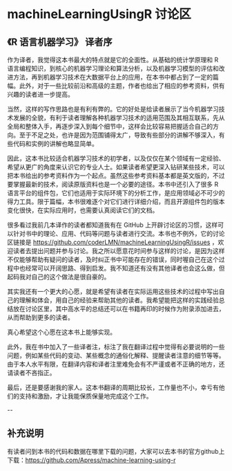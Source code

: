 # machineLearningUsingR  讨论区

## 《R 语言机器学习》 译者序

作为译者，我觉得这本书最大的特点就是它的全面性。从基础的统计学原理和 R 语言编程知识，到核心的机器学习理论和算法分析，以及机器学习模型的评估和改进方法，再到机器学习技术在大数据平台上的应用，在本书中都占到了一定的篇幅。此外，对于一些比较前沿和高级的主题，作者也给出了相应的参考资料，供有兴趣的读者进一步提高。

当然，这样的写作思路也是有利有弊的。它的好处是给读者展示了当今机器学习技术发展的全貌，有利于读者理解各种机器学习技术的适用范围及其相互联系，先从全局和整体入手，再逐步深入到每个细节中，这样会比较容易把握适合自己的方向。至于不足之处，也许是因为范围铺得太广，导致有些部分的讲解不够深入，有些代码和实例的讲解也略显简单。

因此，这本书比较适合机器学习技术的初学者，以及仅仅在某个领域有一定经验、希望从更广的角度来认识它的专业人士。如果读者希望更深入钻研某些技术，可以把本书给出的参考资料作为一个起点。虽然这些参考资料基本都是英文版的，不过要掌握最新的技术，阅读原版资料也是一个必要的途径。本书中还引入了很多 R 语言平台的组件包，它们也适用于实际环境下的分析工作，是应用领域必不可少的得力工具。限于篇幅，本书很难逐个对它们进行详细介绍，而且开源组件包的版本变化很快，在实际应用时，也需要认真阅读它们的文档。

很多看过我前几本译作的读者都知道我有在 GitHub 上开辟讨论区的习惯，这样可以针对书中的理论、应用、代码等问题与读者进行交流。本书也不例外，它的讨论区链接是 https://github.com/coderLMN/machineLearningUsingR/issues ，欢迎读者去提出问题并参与讨论。我之所以愿意花时间参与这样的讨论，是因为这样不仅能够帮助有疑问的读者，及时纠正书中可能存在的错误，同时喔自己在这个过程中也经常可以开阔思路、得到启发。我不知道还有没有其他译者也会这么做，但起码我对自己的这个做法是很自豪的。

其实我还有一个更大的心愿，就是希望有读者在实际运用这些技术的过程中写出自己的理解和体会，用自己的经验来帮助其他的读者。我希望能把这样的实践经验总结放在讨论区里，其中高水平的总结还可以在书籍再印的时候作为附录添加进去，从而帮助到更多的读者。

真心希望这个心愿在这本书上能够实现。

此外，我在书中加入了一些译者注，标注了我在翻译过程中觉得有必要说明的一些问题，例如某些代码的变动、某些概念的通俗化解释、提醒读者注意的细节等等。由于本人水平有限，在翻译内容和译者注里难免会有不严谨或者不正确的地方，还请读者不吝指正。

最后，还是要感谢我的家人。这本书翻译的周期比较长，工作量也不小，幸亏有他们的支持和激励，才让我能保质保量地完成这个工作。

--

## 补充说明
有读者问到本书的代码和数据在哪里下载的问题，大家可以去本书的官方github上下载：https://github.com/Apress/machine-learning-using-r
